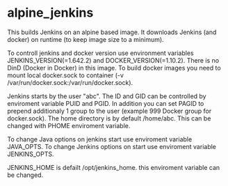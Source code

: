 # alpine_jenkins

This builds Jenkins on an alpine based image.
It downloads Jenkins (and docker) on runtime (to keep image size to a minimum).

To controll jenkins and docker version use environment variables JENKINS_VERSION(=1.642.2) and DOCKER_VERSION(=1.10.2).
There is no DinD (Docker in Docker) in this image. To build docker images you need to mount local docker.sock to container (-v /var/run/docker.sock:/var/run/docker.sock).

Jenkins starts by the user "abc". The ID and GID can be controlled by enviroment variable PUID and PGID. In addition you can set PAGID to prepend additionaly 1 group to the user (example 999 Docker group for docker.sock). The home directory is by default /home/abc. This can be changed with PHOME enviroment variable.

To change Java options on jenkins start use enviroment variable JAVA_OPTS.
To change Jenkins options on start use enviroment variable JENKINS_OPTS.

JENKINS_HOME is defailt /opt/jenkins_home. this enviroment variable can be changed.
